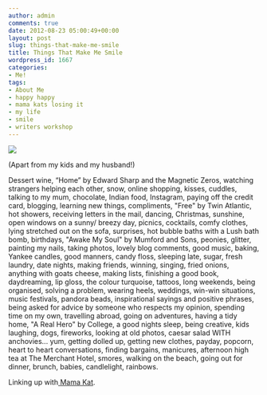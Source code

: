 ```yaml
---
author: admin
comments: true
date: 2012-08-23 05:00:49+00:00
layout: post
slug: things-that-make-me-smile
title: Things That Make Me Smile
wordpress_id: 1667
categories:
- Me!
tags:
- About Me
- happy happy
- mama kats losing it
- my life
- smile
- writers workshop
---
```


[![](http://www.outmumbered.com/wp-content/uploads/2012/08/smileits_monday-300x179.jpg)](http://www.outmumbered.com/wp-content/uploads/2012/08/smileits_monday.jpg)

(Apart from my kids and my husband!)

Dessert wine, “Home” by Edward Sharp and the Magnetic Zeros, watching strangers helping each other, snow, online shopping, kisses, cuddles, talking to my mum, chocolate, Indian food, Instagram, paying off the credit card, blogging, learning new things, compliments, "Free" by Twin Atlantic, hot showers, receiving letters in the mail, dancing, Christmas, sunshine, open windows on a sunny/ breezy day, picnics, cocktails, comfy clothes, lying stretched out on the sofa, surprises, hot bubble baths with a Lush bath bomb, birthdays, "Awake My Soul" by Mumford and Sons, peonies, glitter, painting my nails, taking photos, lovely blog comments, good music, baking, Yankee candles, good manners, candy floss, sleeping late, sugar, fresh laundry, date nights, making friends, winning, singing, fried onions, anything with goats cheese, making lists, finishing a good book, daydreaming, lip gloss, the colour turquoise, tattoos, long weekends, being organised, solving a problem, wearing heels, weddings, win-win situations, music festivals, pandora beads, inspirational sayings and positive phrases, being asked for advice by someone who respects my opinion, spending time on my own, travelling abroad, going on adventures, having a tidy home, "A Real Hero" by College, a good nights sleep, being creative, kids laughing, dogs, fireworks, looking at old photos, caesar salad WITH anchovies... yum, getting dolled up, getting new clothes, payday, popcorn, heart to heart conversations, finding bargains, manicures, afternoon high tea at The Merchant Hotel, smores, walking on the beach, going out for dinner, brunch, babies, candlelight, rainbows.

Linking up with[ Mama Kat](http://www.mamakatslosinit.com/blog/).
